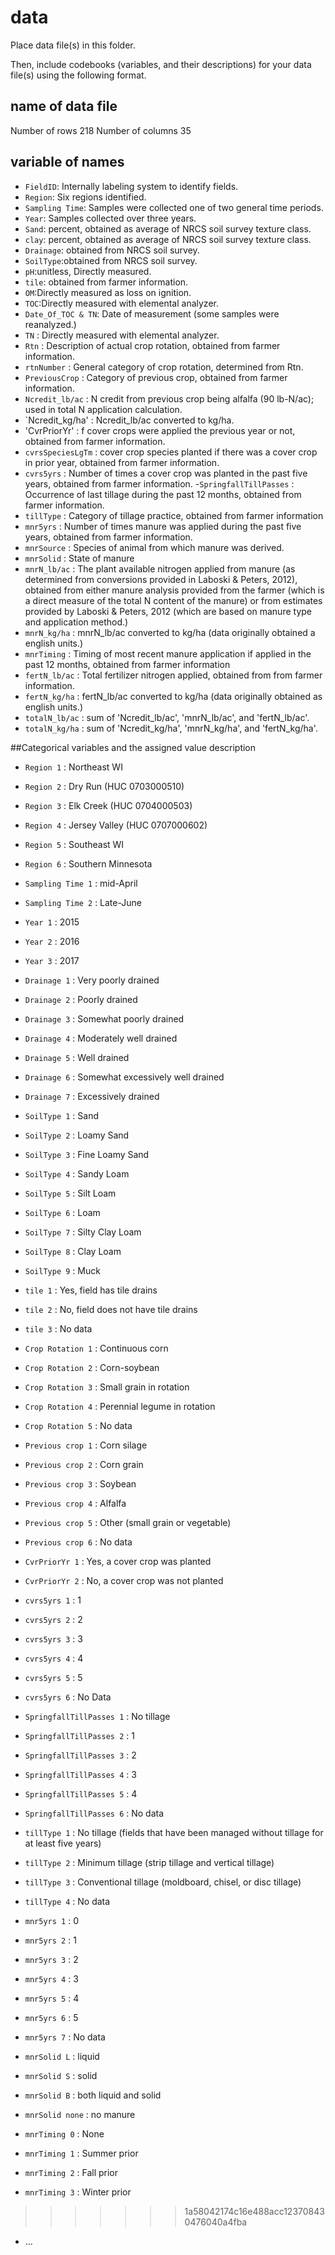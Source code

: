 # data

Place data file(s) in this folder.

Then, include codebooks (variables, and their descriptions) for your data file(s)
using the following format.

## name of data file
Number of rows 218
Number of columns 35


## variable of names 

- `FieldID`: Internally labeling system to identify fields.
- `Region`: Six regions identified.
- `Sampling Time`: Samples were collected one of two general time periods.
- `Year`: Samples collected over three years.
- `Sand`: percent, obtained as average of NRCS soil survey texture class.
- `clay`: percent, obtained as average of NRCS soil survey texture class.
- `Drainage`: obtained from NRCS soil survey.
- `SoilType`:obtained from NRCS soil survey.
- `pH`:unitless, Directly measured.
- `tile`: obtained from farmer information.
- `OM`:Directly measured as loss on ignition.
- `TOC`:Directly measured with elemental analyzer.
- `Date_Of_TOC & TN`: Date of measurement (some samples were reanalyzed.)
- `TN` : Directly measured with elemental analyzer.
- `Rtn` : Description of actual crop rotation, obtained from farmer information.
- `rtnNumber` : General category of crop rotation, determined from Rtn.
- `PreviousCrop` : Category of previous crop, obtained from farmer information.
- `Ncredit_lb/ac` : N credit from previous crop being alfalfa (90 lb-N/ac); used in total N application calculation.
- `Ncredit_kg/ha' : Ncredit_lb/ac converted to kg/ha.
- 'CvrPriorYr' : f cover crops were applied the previous year or not, obtained from farmer information.
- `cvrsSpeciesLgTm` : cover crop species planted if there was a cover crop in prior year, obtained from farmer information.
- `cvrs5yrs` : Number of times a cover crop was planted in the past five years, obtained from farmer information.
-`SpringfallTillPasses` : Occurrence of last tillage during the past 12 months, obtained from farmer information.
- `tillType` : Category of tillage practice, obtained from farmer information
- `mnr5yrs` : Number of times manure was applied during the past five years, obtained from farmer information.
- `mnrSource` : Species of animal from which manure was derived.
- `mnrSolid` : State of manure 
- `mnrN_lb/ac` : The plant available nitrogen applied from manure (as determined from conversions provided in Laboski & Peters, 2012), obtained from either manure analysis provided from the farmer (which is a direct measure of the total N content of the manure) or from estimates provided by Laboski & Peters, 2012 (which are based on manure type and application method.)
- `mnrN_kg/ha` : mnrN_lb/ac converted to kg/ha (data originally obtained a english units.)
- `mnrTiming` : Timing of most recent manure application if applied in the past 12 months, obtained from farmer information
- `fertN_lb/ac` : Total fertilizer nitrogen applied, obtained from from farmer information.
- `fertN_kg/ha` : fertN_lb/ac converted to kg/ha (data originally obtained as english units.)
- `totalN_lb/ac` : sum of 'Ncredit_lb/ac', 'mnrN_lb/ac', and 'fertN_lb/ac'.
- `totalN_kg/ha` : sum of 'Ncredit_kg/ha', 'mnrN_kg/ha', and 'fertN_kg/ha'.

##Categorical variables and the assigned value description

- `Region 1` : Northeast WI
- `Region 2` : Dry Run (HUC 0703000510)
- `Region 3` : Elk Creek (HUC 0704000503)
- `Region 4` : Jersey Valley (HUC 0707000602)
- `Region 5` : Southeast WI
- `Region 6` : Southern Minnesota

- `Sampling Time 1` : mid-April
- `Sampling Time 2` : Late-June

- `Year 1` : 2015
- `Year 2` : 2016
- `Year 3` : 2017

- `Drainage 1` : Very poorly drained
- `Drainage 2` : Poorly drained
- `Drainage 3` : Somewhat poorly drained
- `Drainage 4` : Moderately well drained
- `Drainage 5` : Well drained
- `Drainage 6` : Somewhat excessively well drained
- `Drainage 7` : Excessively drained

- `SoilType 1` : Sand
- `SoilType 2` : Loamy Sand
- `SoilType 3` : Fine Loamy Sand
- `SoilType 4` : Sandy Loam
- `SoilType 5` : Silt Loam
- `SoilType 6` : Loam
- `SoilType 7` : Silty Clay Loam
- `SoilType 8` : Clay Loam
- `SoilType 9` : Muck

- `tile 1` : Yes, field has tile drains
- `tile 2` : No, field does not have tile drains
- `tile 3` : No data

- `Crop Rotation 1` : Continuous corn
- `Crop Rotation 2` : Corn-soybean
- `Crop Rotation 3` : Small grain in rotation
- `Crop Rotation 4` : Perennial legume in rotation
- `Crop Rotation 5` : No data

- `Previous crop 1` : Corn silage
- `Previous crop 2` : Corn grain
- `Previous crop 3` : Soybean
- `Previous crop 4` : Alfalfa
- `Previous crop 5` : Other (small grain or vegetable)
- `Previous crop 6` : No data

- `CvrPriorYr 1` : Yes, a cover crop was planted
- `CvrPriorYr 2` : No, a cover crop was not planted

- `cvrs5yrs 1` : 1
- `cvrs5yrs 2` : 2
- `cvrs5yrs 3` : 3
- `cvrs5yrs 4` : 4
- `cvrs5yrs 5` : 5
- `cvrs5yrs 6` : No Data

- `SpringfallTillPasses 1` : No tillage
- `SpringfallTillPasses 2` : 1
- `SpringfallTillPasses 3` : 2
- `SpringfallTillPasses 4` : 3
- `SpringfallTillPasses 5` : 4
- `SpringfallTillPasses 6` : No data

- `tillType 1` : No tillage (fields that have been managed without tillage for at least five years)
- `tillType 2` : Minimum tillage (strip tillage and vertical tillage)
- `tillType 3` : Conventional tillage (moldboard, chisel, or disc tillage)
- `tillType 4` : No data

- `mnr5yrs 1` : 0
- `mnr5yrs 2` : 1
- `mnr5yrs 3` : 2
- `mnr5yrs 4` : 3
- `mnr5yrs 5` : 4
- `mnr5yrs 6` : 5
- `mnr5yrs 7` : No data

- `mnrSolid L` : liquid
- `mnrSolid S` : solid
- `mnrSolid B` : both liquid and solid
- `mnrSolid none` : no manure

- `mnrTiming 0` : None
- `mnrTiming 1` : Summer prior
- `mnrTiming 2` : Fall prior
- `mnrTiming 3` : Winter prior

 

>>>>>>> 1a58042174c16e488acc123708430476040a4fba
- ...
